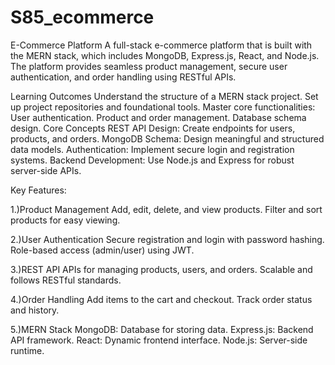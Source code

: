 # S85_ecommerce

E-Commerce Platform
A full-stack e-commerce platform that is built with the MERN stack, which includes MongoDB, Express.js, React, and Node.js. The platform provides seamless product management, secure user authentication, and order handling using RESTful APIs.

Learning Outcomes Understand the structure of a MERN stack project. Set up project repositories and foundational tools. Master core functionalities: User authentication. Product and order management. Database schema design. Core Concepts REST API Design: Create endpoints for users, products, and orders. MongoDB Schema: Design meaningful and structured data models. Authentication: Implement secure login and registration systems. Backend Development: Use Node.js and Express for robust server-side APIs.


Key Features:

1.)Product Management
Add, edit, delete, and view products.
Filter and sort products for easy viewing.

2.)User Authentication
Secure registration and login with password hashing.
Role-based access (admin/user) using JWT.

3.)REST API
APIs for managing products, users, and orders.
Scalable and follows RESTful standards.

4.)Order Handling
Add items to the cart and checkout.
Track order status and history.

5.)MERN Stack
MongoDB: Database for storing data.
Express.js: Backend API framework.
React: Dynamic frontend interface.
Node.js: Server-side runtime.
